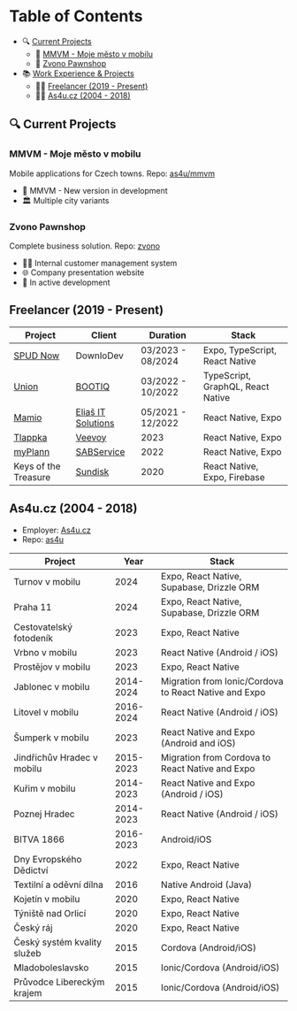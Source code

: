 # Table of Contents

- 🔍 [Current Projects](#-current-projects)
  - 📱 [MMVM - Moje město v mobilu](#-mmvm---moje-město-v-mobilu)
  - 📱 [Zvono Pawnshop](#-zvono-pawnshop)
- 📚 [Work Experience & Projects](#-work-experience--projects)
  - 👨‍💻 [Freelancer (2019 - Present)](#-freelancer-2019---present)
  - 👨‍💻 [As4u.cz (2004 - 2018)](#-as4ucz-2004---2018)

## 🔍 Current Projects

### MMVM - Moje město v mobilu

Mobile applications for Czech towns. Repo: [as4u/mmvm](https://github.com/miccy-dev/as4u/mmvm)

- 📱 MMVM - New version in development
- 🏛️ Multiple city variants

### Zvono Pawnshop

Complete business solution. Repo: [zvono](https://github.com/miccy-dev/zvono)

- 👨‍💼 Internal customer management system
- 🌐 Company presentation website
- 🚧 In active development

## Freelancer (2019 - Present)

| Project                                                    | Client                                             | Duration          | Stack                             |
| ---------------------------------------------------------- | -------------------------------------------------- | ----------------- | --------------------------------- |
| [SPUD Now](https://spudnow.co.uk/)                         | DownloDev                                          | 03/2023 - 08/2024 | Expo, TypeScript, React Native    |
| [Union](https://www.union.sk/union-zp-aplikacia-na-mobile) | [BOOTIQ](https://www.bootiq.io)                    | 03/2022 - 10/2022 | TypeScript, GraphQL, React Native |
| [Mamio](https://www.mamio-app.com)                         | [Eliaš IT Solutions](https://elias-itsolutions.sk) | 05/2021 - 12/2022 | React Native, Expo                |
| [Tlappka](https://www.tlappka.cz/)                         | [Veevoy](https://veevoy.com)                       | 2023              | React Native, Expo                |
| [myPlann](https://www.sabservis.cz/myplann)                | [SABService](https://www.sabservis.cz)             | 2022              | React Native, Expo                |
| Keys of the Treasure                                       | [Sundisk](https://www.sundisk.cz/cs/)              | 2020              | React Native, Expo, Firebase      |

## As4u.cz (2004 - 2018)

- Employer: [As4u.cz](https://www.as4u.cz/)
- Repo: [as4u](https://github.com/miccy-dev/as4u)

| Project                     | Year      | Stack                                                 |
| --------------------------- | --------- | ----------------------------------------------------- |
| Turnov v mobilu             | 2024      | Expo, React Native, Supabase, Drizzle ORM             |
| Praha 11                    | 2024      | Expo, React Native, Supabase, Drizzle ORM             |
| Cestovatelský fotodeník     | 2023      | Expo, React Native                                    |
| Vrbno v mobilu              | 2023      | React Native (Android / iOS)                          |
| Prostějov v mobilu          | 2023      | Expo, React Native                                    |
| Jablonec v mobilu           | 2014-2024 | Migration from Ionic/Cordova to React Native and Expo |
| Litovel v mobilu            | 2016-2024 | React Native (Android / iOS)                          |
| Šumperk v mobilu            | 2023      | React Native and Expo (Android and iOS)               |
| Jindřichův Hradec v mobilu  | 2015-2023 | Migration from Cordova to React Native and Expo       |
| Kuřim v mobilu              | 2014-2023 | React Native and Expo (Android / iOS)                 |
| Poznej Hradec               | 2014-2023 | React Native (Android / iOS)                          |
| BITVA 1866                  | 2016-2023 | Android/iOS                                           |
| Dny Evropského Dědictví     | 2022      | Expo, React Native                                    |
| Textilní a oděvní dílna     | 2016      | Native Android (Java)                                 |
| Kojetín v mobilu            | 2020      | Expo, React Native                                    |
| Týniště nad Orlicí          | 2020      | Expo, React Native                                    |
| Český ráj                   | 2020      | Expo, React Native                                    |
| Český systém kvality služeb | 2015      | Cordova (Android/iOS)                                 |
| Mladoboleslavsko            | 2015      | Ionic/Cordova (Android/iOS)                           |
| Průvodce Libereckým krajem  | 2015      | Ionic/Cordova (Android/iOS)                           |
